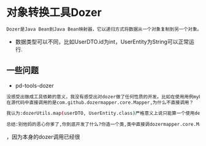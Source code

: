 # 对象转换工具Dozer
```bash
Dozer是Java Bean到Java Bean映射器，它以递归方式将数据从一个对象复制到另一个对象。 dozer是用来对两个对象之间属性转换的工具，有了这个工具之后，我们将一个对象的所有属性值转给另一个对象时，就不需要再去写重复的调用set和get方法了
```
- 数据类型可以不同，比如UserDTO.id为int，UserEntity为String可以正常运行.

## 一些问题

- pd-tools-dozer

```bash
没感受出做成工具依赖的意义，我没有感受出对dozer做了任何性质的开发。比如在使用用例myDozerApp中演示中，使用了dozerUtils.map(userDTO, UserEntity.class)。
在源代码中直接调用的是com.github.dozermapper.core.Mapper,为什么不直接调用？

我认为:dozerUtils.map(userDTO, UserEntity.class)严格意义上说只能算一个使用demo而不能算一个开发tools，与dozer_demo的唯一区别是一个用泛型而另外一个并不是。

总结:别他妈的恶心你爹了,你到底开发了什么?你造一个类,类中直接调dozermapper.core.Mapper,还不如我直接用。

```




  
，因为本身的dozer调用已经很
